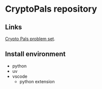 # CryptoPals repository

## Links

[Crypto Pals problem set](https://cryptopals.com/).

## Install environment

- python
- uv
- vscode
  - python extension
